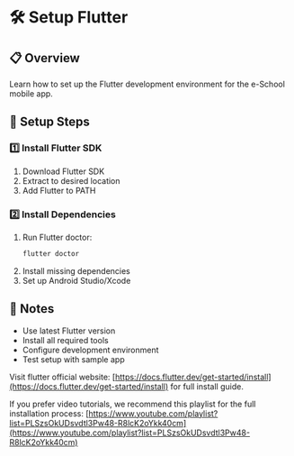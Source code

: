 # 🛠️ Setup Flutter

## 📋 Overview
Learn how to set up the Flutter development environment for the e-School mobile app.

## 🔄 Setup Steps

### 1️⃣ Install Flutter SDK
1. Download Flutter SDK
2. Extract to desired location
3. Add Flutter to PATH

### 2️⃣ Install Dependencies
1. Run Flutter doctor:
   ```bash
   flutter doctor
   ```
2. Install missing dependencies
3. Set up Android Studio/Xcode

## 📝 Notes
- Use latest Flutter version
- Install all required tools
- Configure development environment
- Test setup with sample app

Visit flutter official website: [https://docs.flutter.dev/get-started/install](https://docs.flutter.dev/get-started/install) for full install guide.

If you prefer video tutorials, we recommend this playlist for the full installation process:
[https://www.youtube.com/playlist?list=PLSzsOkUDsvdtl3Pw48-R8lcK2oYkk40cm](https://www.youtube.com/playlist?list=PLSzsOkUDsvdtl3Pw48-R8lcK2oYkk40cm) 
